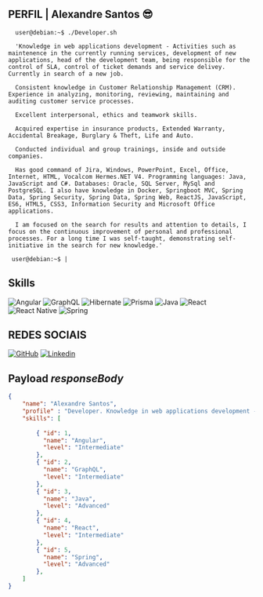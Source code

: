 ## PERFIL | Alexandre Santos 😎
```Shell
  user@debian:~$ ./Developer.sh
  
  'Knowledge in web applications development - Activities such as maintenence in the currently running services, development of new applications, head of the development team, being responsible for the control of SLA, control of ticket demands and service delivey. Currently in search of a new job.
  
  Consistent knowledge in Customer Relationship Management (CRM). Experience in analyzing, monitoring, reviewing, maintaining and auditing customer service processes.
  
  Excellent interpersonal, ethics and teamwork skills.
  
  Acquired expertise in insurance products, Extended Warranty, Accidental Breakage, Burglary & Theft, Life and Auto.
  
  Conducted individual and group trainings, inside and outside companies.
  
  Has good command of Jira, Windows, PowerPoint, Excel, Office, Internet, HTML, Vocalcom Hermes.NET V4. Programming languages: Java, JavaScript and C#. Databases: Oracle, SQL Server, MySql and PostgreSQL. I also have knowledge in Docker, Springboot MVC, Spring Data, Spring Security, Spring Data, Spring Web, ReactJS, JavaScript, ES6, HTML5, CSS3, Information Security and Microsoft Office applications.
  
  I am focused on the search for results and attention to details, I focus on the continuous improvement of personal and professional processes. For a long time I was self-taught, demonstrating self-initiative in the search for new knowledge.'
 
 user@debian:~$ |
```
## Skills

![Angular](https://img.shields.io/badge/angular-%23DD0031.svg?style=for-the-badge&logo=angular&logoColor=white)
![GraphQL](https://img.shields.io/badge/-GraphQL-E10098?style=for-the-badge&logo=graphql&logoColor=white)
![Hibernate](https://img.shields.io/badge/Hibernate-59666C?style=for-the-badge&logo=Hibernate&logoColor=white)
![Prisma](https://img.shields.io/badge/Prisma-3982CE?style=for-the-badge&logo=Prisma&logoColor=white)
![Java](https://img.shields.io/badge/java-%23ED8B00.svg?style=for-the-badge&logo=openjdk&logoColor=white)
![React](https://img.shields.io/badge/react-%2320232a.svg?style=for-the-badge&logo=react&logoColor=%2361DAFB)
![React Native](https://img.shields.io/badge/react_native-%2320232a.svg?style=for-the-badge&logo=react&logoColor=%2361DAFB)
![Spring](https://img.shields.io/badge/spring-%236DB33F.svg?style=for-the-badge&logo=spring&logoColor=white)


## REDES SOCIAIS 
[![GitHub](https://img.shields.io/badge/github-%23121011.svg?style=for-the-badge&logo=github&logoColor=white)](https://instagram.com/gabbii1_?igshid=NGVhN2U2NjQ0Yg==) 
[![Linkedin](https://img.shields.io/badge/LinkedIn-0077B5?style=for-the-badge&logo=linkedin&logoColor=white)](https://www.linkedin.com/in/alexandre-aparecido-dos-santos-41343018/)
    

## Payload _responseBody_
```json
{
    "name": "Alexandre Santos", 
    "profile" : "Developer. Knowledge in web applications development - Activities such as maintenence in the currently running services, development of new applications, head of the development team, being responsible for the control of SLA, control of ticket demands and service delivey. Currently in search of a new job. Consistent knowledge in Customer Relationship Management (CRM). Experience in analyzing, monitoring, reviewing, maintaining and auditing customer service processes.Excellent interpersonal, ethics and teamwork skills.Acquired expertise in insurance products, Extended Warranty, Accidental Breakage, Burglary & Theft, Life and Auto.Conducted individual and group trainings, inside and outside companies. Has good command of Jira, Windows, PowerPoint, Excel, Office, Internet, HTML, Vocalcom Hermes.NET V4. Programming languages: Java, JavaScript and C #. Databases: Oracle, SQL Server, MySql and PostgreSQL. I also have knowledge in Docker, Springboot MVC, Spring Data, Spring Security, Spring Data, Spring Web, ReactJS, JavaScript, ES6, HTML5, CSS3, Information Security and Microsoft Office applications.I am focused on the search for results and attention to details, I focus on the continuous improvement of personal and professional processes. For a long time I was self-taught, demonstrating self-initiative in the search for new knowledge.",
    "skills": [
        
        { "id": 1,
          "name": "Angular",
          "level": "Intermediate"  
        }, 
        { "id": 2,
          "name": "GraphQL",
          "level": "Intermediate"  
        },
        { "id": 3,
          "name": "Java",
          "level": "Advanced"  
        }, 
        { "id": 4,
          "name": "React",
          "level": "Intermediate"  
        }, 
        { "id": 5,
          "name": "Spring",
          "level": "Advanced"  
        }, 
    ]
}
```
